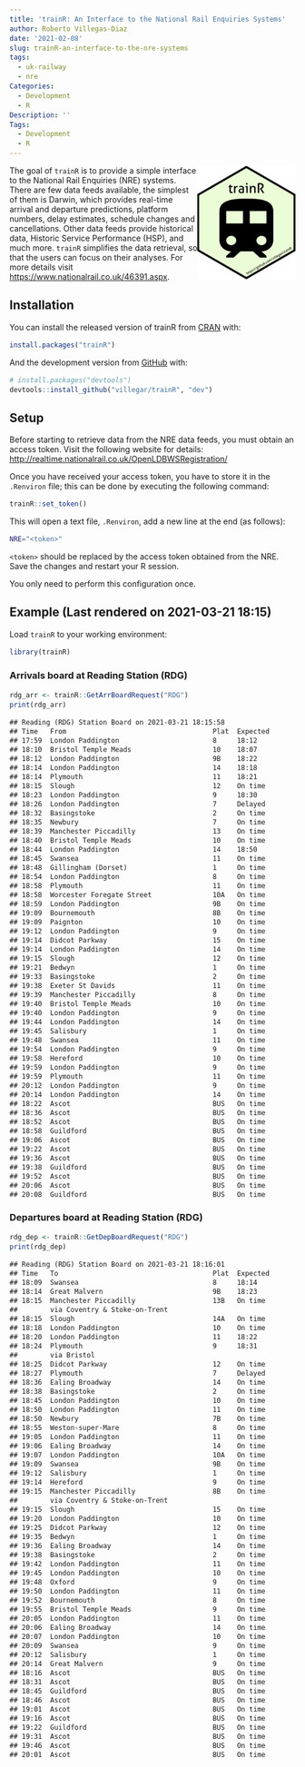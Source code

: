 ```yaml
---
title: 'trainR: An Interface to the National Rail Enquiries Systems'
author: Roberto Villegas-Diaz
date: '2021-02-08'
slug: trainR-an-interface-to-the-nre-systems
tags:
  - uk-railway
  - nre
Categories:
  - Development
  - R
Description: ''
Tags:
  - Development
  - R
---
```


<img src="https://raw.githubusercontent.com/villegar/trainR/main/inst/images/logo.png" alt="logo" align="right" height=200px/>

The goal of `trainR` is to provide a simple interface to the 
National Rail Enquiries (NRE) systems. There are few data feeds 
available, the simplest of them is Darwin, which provides real-time 
arrival and departure predictions, platform numbers, delay estimates, 
schedule changes and cancellations. Other data feeds provide historical 
data, Historic Service Performance (HSP), and much more. `trainR` 
simplifies the data retrieval, so that the users can focus on their 
analyses. For more details visit 
https://www.nationalrail.co.uk/46391.aspx.

## Installation

You can install the released version of trainR from [CRAN](https://CRAN.R-project.org) with:

``` r
install.packages("trainR")
```

And the development version from [GitHub](https://github.com/) with:

``` r
# install.packages("devtools")
devtools::install_github("villegar/trainR", "dev")
```

## Setup
Before starting to retrieve data from the NRE data feeds, you must obtain an access token. 
Visit the following website for details: http://realtime.nationalrail.co.uk/OpenLDBWSRegistration/

Once you have received your access token, you have to store it in the `.Renviron` file; this can be 
done by executing the following command:


```r
trainR::set_token()
```

This will open a text file, `.Renviron`, add a new line at the end (as follows):

```bash
NRE="<token>"
```

`<token>` should be replaced by the access token obtained from the NRE. Save the changes and restart 
your R session.

You only need to perform this configuration once.

## Example (Last rendered on 2021-03-21 18:15)

Load `trainR` to your working environment:

```r
library(trainR)
```

### Arrivals board at Reading Station (RDG)


```r
rdg_arr <- trainR::GetArrBoardRequest("RDG")
print(rdg_arr)
```

```
## Reading (RDG) Station Board on 2021-03-21 18:15:58
## Time   From                                    Plat  Expected
## 17:59  London Paddington                       8     18:12
## 18:10  Bristol Temple Meads                    10    18:07
## 18:12  London Paddington                       9B    18:22
## 18:14  London Paddington                       14    18:18
## 18:14  Plymouth                                11    18:21
## 18:15  Slough                                  12    On time
## 18:23  London Paddington                       9     18:30
## 18:26  London Paddington                       7     Delayed
## 18:32  Basingstoke                             2     On time
## 18:35  Newbury                                 7     On time
## 18:39  Manchester Piccadilly                   13    On time
## 18:40  Bristol Temple Meads                    10    On time
## 18:44  London Paddington                       14    18:50
## 18:45  Swansea                                 11    On time
## 18:48  Gillingham (Dorset)                     1     On time
## 18:54  London Paddington                       8     On time
## 18:58  Plymouth                                11    On time
## 18:58  Worcester Foregate Street               10A   On time
## 18:59  London Paddington                       9B    On time
## 19:09  Bournemouth                             8B    On time
## 19:09  Paignton                                10    On time
## 19:12  London Paddington                       9     On time
## 19:14  Didcot Parkway                          15    On time
## 19:14  London Paddington                       14    On time
## 19:15  Slough                                  12    On time
## 19:21  Bedwyn                                  1     On time
## 19:33  Basingstoke                             2     On time
## 19:38  Exeter St Davids                        11    On time
## 19:39  Manchester Piccadilly                   8     On time
## 19:40  Bristol Temple Meads                    10    On time
## 19:40  London Paddington                       9     On time
## 19:44  London Paddington                       14    On time
## 19:45  Salisbury                               1     On time
## 19:48  Swansea                                 11    On time
## 19:54  London Paddington                       9     On time
## 19:58  Hereford                                10    On time
## 19:59  London Paddington                       9     On time
## 19:59  Plymouth                                11    On time
## 20:12  London Paddington                       9     On time
## 20:14  London Paddington                       14    On time
## 18:22  Ascot                                   BUS   On time
## 18:36  Ascot                                   BUS   On time
## 18:52  Ascot                                   BUS   On time
## 18:58  Guildford                               BUS   On time
## 19:06  Ascot                                   BUS   On time
## 19:22  Ascot                                   BUS   On time
## 19:36  Ascot                                   BUS   On time
## 19:38  Guildford                               BUS   On time
## 19:52  Ascot                                   BUS   On time
## 20:06  Ascot                                   BUS   On time
## 20:08  Guildford                               BUS   On time
```

### Departures board at Reading Station (RDG)


```r
rdg_dep <- trainR::GetDepBoardRequest("RDG")
print(rdg_dep)
```

```
## Reading (RDG) Station Board on 2021-03-21 18:16:01
## Time   To                                      Plat  Expected
## 18:09  Swansea                                 8     18:14
## 18:14  Great Malvern                           9B    18:23
## 18:15  Manchester Piccadilly                   13B   On time
##        via Coventry & Stoke-on-Trent           
## 18:15  Slough                                  14A   On time
## 18:18  London Paddington                       10    On time
## 18:20  London Paddington                       11    18:22
## 18:24  Plymouth                                9     18:31
##        via Bristol                             
## 18:25  Didcot Parkway                          12    On time
## 18:27  Plymouth                                7     Delayed
## 18:36  Ealing Broadway                         14    On time
## 18:38  Basingstoke                             2     On time
## 18:45  London Paddington                       10    On time
## 18:50  London Paddington                       11    On time
## 18:50  Newbury                                 7B    On time
## 18:55  Weston-super-Mare                       8     On time
## 19:05  London Paddington                       11    On time
## 19:06  Ealing Broadway                         14    On time
## 19:07  London Paddington                       10A   On time
## 19:09  Swansea                                 9B    On time
## 19:12  Salisbury                               1     On time
## 19:14  Hereford                                9     On time
## 19:15  Manchester Piccadilly                   8B    On time
##        via Coventry & Stoke-on-Trent           
## 19:15  Slough                                  15    On time
## 19:20  London Paddington                       10    On time
## 19:25  Didcot Parkway                          12    On time
## 19:35  Bedwyn                                  1     On time
## 19:36  Ealing Broadway                         14    On time
## 19:38  Basingstoke                             2     On time
## 19:42  London Paddington                       11    On time
## 19:45  London Paddington                       10    On time
## 19:48  Oxford                                  9     On time
## 19:50  London Paddington                       11    On time
## 19:52  Bournemouth                             8     On time
## 19:55  Bristol Temple Meads                    9     On time
## 20:05  London Paddington                       11    On time
## 20:06  Ealing Broadway                         14    On time
## 20:07  London Paddington                       10    On time
## 20:09  Swansea                                 9     On time
## 20:12  Salisbury                               1     On time
## 20:14  Great Malvern                           9     On time
## 18:16  Ascot                                   BUS   On time
## 18:31  Ascot                                   BUS   On time
## 18:45  Guildford                               BUS   On time
## 18:46  Ascot                                   BUS   On time
## 19:01  Ascot                                   BUS   On time
## 19:16  Ascot                                   BUS   On time
## 19:22  Guildford                               BUS   On time
## 19:31  Ascot                                   BUS   On time
## 19:46  Ascot                                   BUS   On time
## 20:01  Ascot                                   BUS   On time
```
